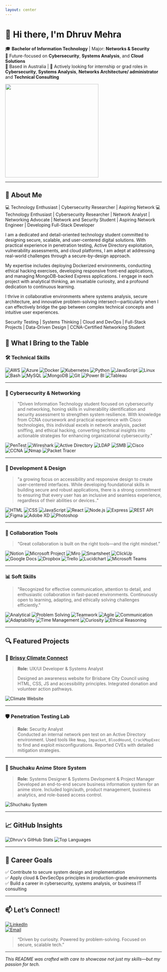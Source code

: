 ```yaml
---
layout: center
---
```


# 👋 Hi there, I'm **Dhruv Mehra**

🎓 **Bachelor of Information Technology** | Major: **Networks & Security**  
🔐 Future-focused on **Cybersecurity**, **Systems Analysis**, and **Cloud Solutions**  
📍 Based in Australia | 💬 Actively looking for internship or grad roles in **Cybersecurity**, **Systems Analysis**, **Networks Architecture/ administrator** and **Technical Consulting**    

<img src="https://camo.githubusercontent.com/a615ccee1fede08a3322b260a6c9b09fa7c9d76bb410469650b284ebebcaef57/68747470733a2f2f692e70696e696d672e636f6d2f6f726967696e616c732f65382f66342f35332f65386634353334363961336563393765636433353464663436356437333931332e676966" width="300" height="300" />

---

## 🧠 About Me
💻 Technology Enthusiast | Cybersecurity Researcher | Aspiring Network 💻 Technology Enthusiast | Cybersecurity Researcher | Network Analyst | Networking Advocate | Network and Security Student | Aspiring Network Engineer | Developing Full-Stack Developer

I am a dedicated and detail-oriented technology student committed to designing secure, scalable, and user-centered digital solutions. With practical experience in penetration testing, Active Directory exploitation, vulnerability assessments, and cloud platforms, I am adept at addressing real-world challenges through a secure-by-design approach.

My expertise includes deploying Dockerized environments, conducting ethical hacking exercises, developing responsive front-end applications, and managing MongoDB-backed Express applications. I engage in each project with analytical thinking, an insatiable curiosity, and a profound dedication to continuous learning.

I thrive in collaborative environments where systems analysis, secure architecture, and innovative problem-solving intersect—particularly when I can effectively bridge the gap between complex technical concepts and intuitive user experiences.

Security Testing | Systems Thinking | Cloud and DevOps | Full-Stack Projects | Data-Driven Design | CCNA-Certified Networking Student

## 💼 What I Bring to the Table

### 🛠️ Technical Skills

![AWS](https://img.shields.io/badge/AWS-%23FF9900.svg?style=for-the-badge&logo=amazon-aws&logoColor=white)
![Azure](https://img.shields.io/badge/Azure-%230072C6.svg?style=for-the-badge&logo=microsoftazure&logoColor=white)
![Docker](https://img.shields.io/badge/Docker-%230db7ed.svg?style=for-the-badge&logo=docker&logoColor=white)
![Kubernetes](https://img.shields.io/badge/Kubernetes-%23326CE5.svg?style=for-the-badge&logo=kubernetes&logoColor=white)
![Python](https://img.shields.io/badge/Python-%233776AB.svg?style=for-the-badge&logo=python&logoColor=white)
![JavaScript](https://img.shields.io/badge/JavaScript-F7DF1E?style=for-the-badge&logo=javascript&logoColor=black)
![Linux](https://img.shields.io/badge/Linux-FCC624?style=for-the-badge&logo=linux&logoColor=black)
![Bash](https://img.shields.io/badge/Bash-4EAA25?style=for-the-badge&logo=gnu-bash&logoColor=white)
![MySQL](https://img.shields.io/badge/MySQL-4479A1?style=for-the-badge&logo=mysql&logoColor=white)
![MongoDB](https://img.shields.io/badge/MongoDB-47A248?style=for-the-badge&logo=mongodb&logoColor=white)
![Git](https://img.shields.io/badge/Git-F05032?style=for-the-badge&logo=git&logoColor=white)
![Power BI](https://img.shields.io/badge/Power%20BI-F2C811?style=for-the-badge&logo=powerbi&logoColor=black)
![Tableau](https://img.shields.io/badge/Tableau-E97627?style=for-the-badge&logo=tableau&logoColor=white)

---

### 🔐 Cybersecurity & Networking

> "Driven Information Technology student focused on cybersecurity and networking, honing skills in vulnerability identification and security assessment to strengthen system resilience. With knowledge from CCNA coursework and practical experience with Cisco technologies, this individual excels in network analysis, packet sniffing, and ethical hacking, converting technical insights into actionable strategies for enhancing organizational cybersecurity."

![PenTest](https://img.shields.io/badge/Penetration%20Testing-Informational?style=for-the-badge&logo=hackthebox&logoColor=white)
![Wireshark](https://img.shields.io/badge/Wireshark-1679A7?style=for-the-badge&logo=wireshark&logoColor=white)
![Active Directory](https://img.shields.io/badge/Active%20Directory-003366?style=for-the-badge&logo=microsoft&logoColor=white)
![LDAP](https://img.shields.io/badge/LDAP-005C84?style=for-the-badge&logoColor=white)
![SMB](https://img.shields.io/badge/SMB-0078D4?style=for-the-badge&logo=samba&logoColor=white)
![Cisco](https://img.shields.io/badge/Cisco-1BA0D7?style=for-the-badge&logo=cisco&logoColor=white)
![CCNA](https://img.shields.io/badge/CCNA-Certified-green?style=for-the-badge)
![Nmap](https://img.shields.io/badge/Nmap-4CAF50?style=for-the-badge&logo=nmap&logoColor=white)
![Packet Tracer](https://img.shields.io/badge/Cisco%20Packet%20Tracer-0288D1?style=for-the-badge&logo=cisco&logoColor=white)

---

### 🧰 Development & Design

> "a growing focus on accessibility and responsive design to create user-centered interfaces. While developing foundational skills in building secure and robust applications, there is a strong commitment to ensuring that every user has an inclusive and seamless experience, regardless of their abilities or devices.."

![HTML](https://img.shields.io/badge/HTML5-E34F26?style=for-the-badge&logo=html5&logoColor=white)
![CSS](https://img.shields.io/badge/CSS3-1572B6?style=for-the-badge&logo=css3&logoColor=white)
![JavaScript](https://img.shields.io/badge/JavaScript-F7DF1E?style=for-the-badge&logo=javascript&logoColor=black)
![React](https://img.shields.io/badge/React-20232A?style=for-the-badge&logo=react&logoColor=61DAFB)
![Node.js](https://img.shields.io/badge/Node.js-339933?style=for-the-badge&logo=nodedotjs&logoColor=white)
![Express](https://img.shields.io/badge/Express.js-000000?style=for-the-badge&logo=express&logoColor=white)
![REST API](https://img.shields.io/badge/REST%20API-005571?style=for-the-badge&logo=postman&logoColor=white)
![Figma](https://img.shields.io/badge/Figma-F24E1E?style=for-the-badge&logo=figma&logoColor=white)
![Adobe XD](https://img.shields.io/badge/Adobe%20XD-FF61F6?style=for-the-badge&logo=adobe-xd&logoColor=white)
![Photoshop](https://img.shields.io/badge/Adobe%20Photoshop-31A8FF?style=for-the-badge&logo=adobe-photoshop&logoColor=white)

---

### 🤝 Collaboration Tools

> “Great collaboration is built on the right tools—and the right mindset.”

![Notion](https://img.shields.io/badge/Notion-000000?style=for-the-badge&logo=notion&logoColor=white)
![Microsoft Project](https://img.shields.io/badge/Microsoft%20Project-217346?style=for-the-badge&logo=microsoft&logoColor=white)
![Miro](https://img.shields.io/badge/Miro-050038?style=for-the-badge&logo=miro&logoColor=white)
![Smartsheet](https://img.shields.io/badge/Smartsheet-003366?style=for-the-badge&logo=smartsheet&logoColor=white)
![ClickUp](https://img.shields.io/badge/ClickUp-7B68EE?style=for-the-badge&logo=clickup&logoColor=white)
![Google Docs](https://img.shields.io/badge/Google%20Docs-4285F4?style=for-the-badge&logo=google-docs&logoColor=white)
![Dropbox](https://img.shields.io/badge/Dropbox-0061FF?style=for-the-badge&logo=dropbox&logoColor=white)
![Trello](https://img.shields.io/badge/Trello-0052CC?style=for-the-badge&logo=trello&logoColor=white)
![Lucidchart](https://img.shields.io/badge/Lucidchart-F4871E?style=for-the-badge&logo=lucidchart&logoColor=white)
![Microsoft Teams](https://img.shields.io/badge/Microsoft%20Teams-6264A7?style=for-the-badge&logo=microsoft-teams&logoColor=white)

---

### 📊 Soft Skills

> "Recognized for effective communication, attention to detail, and enthusiastic collaboration in fast-paced environments. Continuously open to learning, adapting, and ethically solving challenges efficiently."

![Analytical](https://img.shields.io/badge/Analytical%20Thinking-%23FFC107?style=for-the-badge)
![Problem Solving](https://img.shields.io/badge/Problem%20Solving-%2300C853?style=for-the-badge)
![Teamwork](https://img.shields.io/badge/Team%20Collaboration-%23007BFF?style=for-the-badge)
![Agile](https://img.shields.io/badge/Agile%20Methods-%23F06292?style=for-the-badge)
![Communication](https://img.shields.io/badge/Communication-%23E040FB?style=for-the-badge)
![Adaptability](https://img.shields.io/badge/Adaptability-%23009688?style=for-the-badge)
![Time Management](https://img.shields.io/badge/Time%20Management-%23FF7043?style=for-the-badge)
![Curiosity](https://img.shields.io/badge/Continuous%20Learning-%233F51B5?style=for-the-badge)
![Ethical Reasoning](https://img.shields.io/badge/Ethical%20Reasoning-%238E24AA?style=for-the-badge)

---

## 🔍 Featured Projects

### 📌 [Brissy Climate Connect](https://github.com/dhruv-mehra/climate-website)
> **Role:** UX/UI Developer & Systems Analyst
> 
> Designed an awareness website for Brisbane City Council using HTML, CSS, JS and accessibility principles. Integrated donation and volunteer action pathways.

![Climate Website](https://user-images.githubusercontent.com/placeholder/project1.png)

---

### 🛡️ Penetration Testing Lab
> **Role:** Security Analyst  
> Conducted an internal network pen test on an Active Directory environment. Used tools like `Nmap`, `Impacket`, `BloodHound`, `CrackMapExec` to find and exploit misconfigurations. Reported CVEs with detailed mitigation strategies.

---

### 🧠 Shuchaku Anime Store System
> **Role:** Systems Designer & Systems Devlopment & Project Manager
> Developed an end-to-end secure business information system for an anime store. Included login/auth, product management, business analytics, and role-based access control.

![Shuchaku System](https://user-images.githubusercontent.com/placeholder/project3.png)

---

## 📈 GitHub Insights

![Dhruv's GitHub Stats](https://github-readme-stats.vercel.app/api?username=MehraDhruv&show_icons=true&theme=tokyonight)
![Top Languages](https://github-readme-stats.vercel.app/api/top-langs/?username=MehraDhruv&layout=compact&theme=tokyonight)

---

## 🧭 Career Goals
✅ Contribute to secure system design and implementation  
✅ Apply cloud & DevSecOps principles in production-grade environments  
✅ Build a career in cybersecurity, systems analysis, or business IT consulting

---

## 📫 Let’s Connect!

[![LinkedIn](https://img.shields.io/badge/LinkedIn-blue?style=for-the-badge&logo=linkedin&logoColor=white)](https://www.linkedin.com/in/ddhruv-mehra/)  
[![Email](https://img.shields.io/badge/Email-dhruv.work2006@gmail.com-red?style=for-the-badge&logo=gmail&logoColor=white)](mailto:dhruv.work2006@gmail.com)

> “Driven by curiosity. Powered by problem-solving. Focused on secure, scalable tech.”

---

_This README was crafted with care to showcase not just my skills—but my passion for tech._
